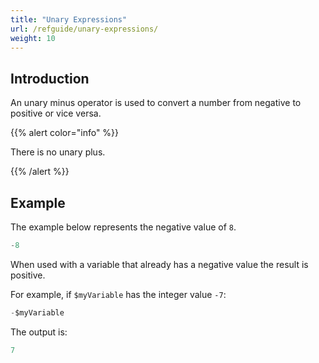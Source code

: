 ```yaml
---
title: "Unary Expressions"
url: /refguide/unary-expressions/
weight: 10
---
```


## Introduction

An unary minus operator is used to convert a number from negative to positive or vice versa. 

{{% alert color="info" %}}

There is no unary plus.

{{% /alert %}}

## Example

The example below represents the negative value of `8`.

```java
-8
```

When used with a variable that already has a negative value the result is positive.

For example, if `$myVariable` has the integer value `-7`: 

```java
-$myVariable
```

The output is:

```java
7
```
